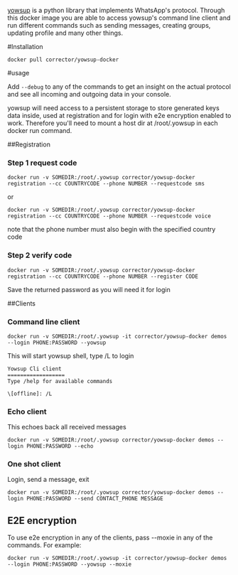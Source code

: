 [yowsup](https://github.com/tgalal/yowsup) is a python library that implements WhatsApp's protocol. Through this docker image you are able to access yowsup's command line client and run different commands such as sending messages, creating groups, updating profile and many other things.

#Installation

```docker pull corrector/yowsup-docker```

#usage

Add ```--debug``` to any of the commands to get an insight on the actual protocol and see all incoming and outgoing data in your console.

yowsup will need access to a persistent storage to store generated keys data inside, used at registration and for login with e2e encryption enabled to work. Therefore you'll need to mount a host dir at /root/.yowsup in each docker run command.

##Registration

### Step 1 request code
```
docker run -v SOMEDIR:/root/.yowsup corrector/yowsup-docker registration --cc COUNTRYCODE --phone NUMBER --requestcode sms
```

or

```
docker run -v SOMEDIR:/root/.yowsup corrector/yowsup-docker registration --cc COUNTRYCODE --phone NUMBER --requestcode voice
```

note that the phone number must also begin with the specified country code

### Step 2 verify code

```
docker run -v SOMEDIR:/root/.yowsup corrector/yowsup-docker registration --cc COUNTRYCODE --phone NUMBER --register CODE
```

Save the returned password as you will need it for login

##Clients
### Command line client
	
```
docker run -v SOMEDIR:/root/.yowsup -it corrector/yowsup-docker demos --login PHONE:PASSWORD --yowsup
```

This will start yowsup shell, type /L to login

```
Yowsup Cli client
==================
Type /help for available commands

\[offline]: /L
```

### Echo client

This echoes back all received messages

```
docker run -v SOMEDIR:/root/.yowsup corrector/yowsup-docker demos --login PHONE:PASSWORD --echo
```

### One shot client

Login, send a message, exit


```
docker run -v SOMEDIR:/root/.yowsup corrector/yowsup-docker demos --login PHONE:PASSWORD --send CONTACT_PHONE MESSAGE
```

## E2E encryption
To use e2e encryption in any of the clients, pass --moxie in any of the commands. For example:

```
docker run -v SOMEDIR:/root/.yowsup -it corrector/yowsup-docker demos --login PHONE:PASSWORD --yowsup --moxie
```
